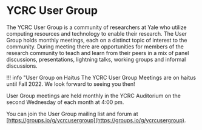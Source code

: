 # YCRC User Group

The YCRC User Group is a community of researchers at Yale who utilize computing resources and technology to enable their research. The User Group holds monthly meetings, each on a distinct topic of interest to the community. During meeting there are opportunities for members of the research community to teach and learn from their peers in a mix of panel discussions, presentations, lightning talks, working groups and informal discussions.

!!! info "User Group on Haitus
    The YCRC User Group Meetings are on haitus until Fall 2022. We look forward to seeing you then!

User Group meetings are held monthly in the YCRC Auditorium on the second Wednesday of each month at 4:00 pm.

You can join the User Group mailing list and forum at [https://groups.io/g/ycrcusergroup](https://groups.io/g/ycrcusergroup).
